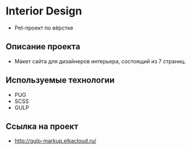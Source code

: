 # Interior Design

- Pet-проект по вёрстке

## Описание проекта

- Макет сайта для дизайнеров интерьера, состоящий из 7 страниц.

## Используемые технологии

- PUG
- SCSS
- GULP

## Ссылка на проект

- http://gulp-markup.elkacloud.ru/